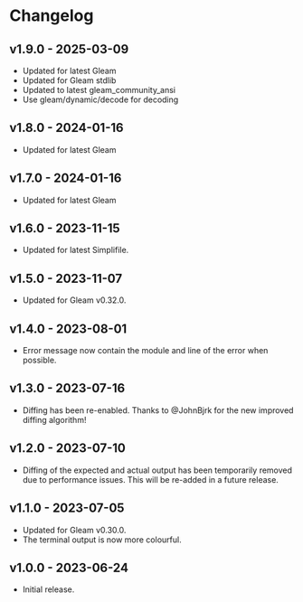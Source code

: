 # Changelog

## v1.9.0 - 2025-03-09

- Updated for latest Gleam
- Updated for Gleam stdlib
- Updated to  latest gleam_community_ansi
- Use gleam/dynamic/decode for decoding

## v1.8.0 - 2024-01-16

- Updated for latest Gleam

## v1.7.0 - 2024-01-16

- Updated for latest Gleam

## v1.6.0 - 2023-11-15

- Updated for latest Simplifile.

## v1.5.0 - 2023-11-07

- Updated for Gleam v0.32.0.

## v1.4.0 - 2023-08-01

- Error message now contain the module and line of the error when possible.

## v1.3.0 - 2023-07-16

- Diffing has been re-enabled. Thanks to @JohnBjrk for the new improved diffing
  algorithm!

## v1.2.0 - 2023-07-10

- Diffing of the expected and actual output has been temporarily removed due to
  performance issues. This will be re-added in a future release.

## v1.1.0 - 2023-07-05

- Updated for Gleam v0.30.0.
- The terminal output is now more colourful.

## v1.0.0 - 2023-06-24

- Initial release.
